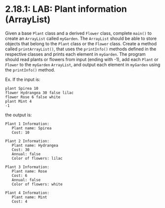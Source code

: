 # 2.18.1: LAB: Plant information (ArrayList)

Given a base `Plant` class and a derived `Flower` class, complete `main()` to create an `ArrayList` called `myGarden`. The `ArrayList` should be able to store objects that belong to the `Plant` class or the `Flower` class. Create a method called `printArrayList()`, that uses the `printInfo()` methods defined in the respective classes and prints each element in `myGarden`. The program should read plants or flowers from input (ending with -1), add each `Plant` or `Flower` to the `myGarden` `ArrayList`, and output each element in `myGarden` using the `printInfo()` method.

Ex. If the input is:
```
plant Spirea 10 
flower Hydrangea 30 false lilac 
flower Rose 6 false white
plant Mint 4
-1
```

the output is:

```
Plant 1 Information: 
   Plant name: Spirea
   Cost: 10

Plant 2 Information: 
   Plant name: Hydrangea
   Cost: 30
   Annual: false
   Color of flowers: lilac

Plant 3 Information: 
   Plant name: Rose
   Cost: 6
   Annual: false
   Color of flowers: white

Plant 4 Information: 
   Plant name: Mint
   Cost: 4
```
